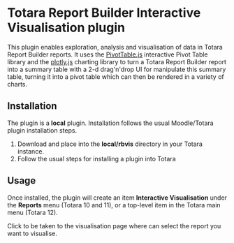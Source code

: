 
# Totara Report Builder Interactive Visualisation plugin
This plugin enables exploration, analysis and visualisation of data in Totara Report Builder reports.
It uses the [PivotTable.js](https://github.com/nicolaskruchten/pivottable) interactive Pivot Table library and the [plotly.js](https://github.com/plotly/plotly.js) charting library to turn a Totara Report Builder report into a summary table with a 2-d drag'n'drop UI for manipulate this summary table, turning it into a pivot table which can then be rendered in a variety of charts.

## Installation
The plugin is a __local__ plugin. Installation follows the usual Moodle/Totara plugin installation steps.
1. Download and place into the __local/rbvis__ directory in your Totara instance.
2. Follow the usual steps for installing a plugin into Totara

## Usage
Once installed, the plugin will create an item __Interactive Visualisation__ under the __Reports__ menu (Totara 10 and 11), or a top-level item in the Totara main menu (Totara 12). 

Click to be taken to the visualisation page where can select the report you want to visualise.
